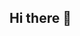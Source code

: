 ## Hi there 👋

<!--
**muhammedalmouna/muhammedalmouna** is a ✨ _special_ ✨ repository because its `README.md` (this file) appears on your GitHub profile.

Here are some ideas to get you started:

- 🔭 I’m currently working on my CCNA, and AWS SAA
- 📫 How to reach me: muhammedalmouna7@gmail.com
